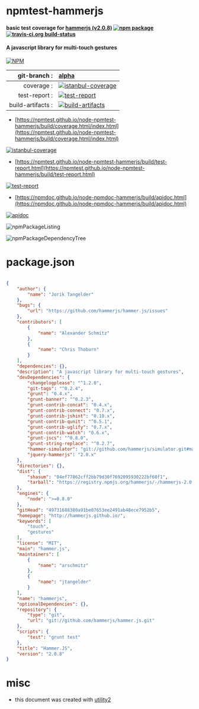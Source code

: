 # npmtest-hammerjs

#### basic test coverage for  [hammerjs (v2.0.8)](http://hammerjs.github.io/)  [![npm package](https://img.shields.io/npm/v/npmtest-hammerjs.svg?style=flat-square)](https://www.npmjs.org/package/npmtest-hammerjs) [![travis-ci.org build-status](https://api.travis-ci.org/npmtest/node-npmtest-hammerjs.svg)](https://travis-ci.org/npmtest/node-npmtest-hammerjs)

#### A javascript library for multi-touch gestures

[![NPM](https://nodei.co/npm/hammerjs.png?downloads=true&downloadRank=true&stars=true)](https://www.npmjs.com/package/hammerjs)

| git-branch : | [alpha](https://github.com/npmtest/node-npmtest-hammerjs/tree/alpha)|
|--:|:--|
| coverage : | [![istanbul-coverage](https://npmtest.github.io/node-npmtest-hammerjs/build/coverage.badge.svg)](https://npmtest.github.io/node-npmtest-hammerjs/build/coverage.html/index.html)|
| test-report : | [![test-report](https://npmtest.github.io/node-npmtest-hammerjs/build/test-report.badge.svg)](https://npmtest.github.io/node-npmtest-hammerjs/build/test-report.html)|
| build-artifacts : | [![build-artifacts](https://npmtest.github.io/node-npmtest-hammerjs/glyphicons_144_folder_open.png)](https://github.com/npmtest/node-npmtest-hammerjs/tree/gh-pages/build)|

- [https://npmtest.github.io/node-npmtest-hammerjs/build/coverage.html/index.html](https://npmtest.github.io/node-npmtest-hammerjs/build/coverage.html/index.html)

[![istanbul-coverage](https://npmtest.github.io/node-npmtest-hammerjs/build/screenCapture.buildCi.browser.%252Ftmp%252Fbuild%252Fcoverage.lib.html.png)](https://npmtest.github.io/node-npmtest-hammerjs/build/coverage.html/index.html)

- [https://npmtest.github.io/node-npmtest-hammerjs/build/test-report.html](https://npmtest.github.io/node-npmtest-hammerjs/build/test-report.html)

[![test-report](https://npmtest.github.io/node-npmtest-hammerjs/build/screenCapture.buildCi.browser.%252Ftmp%252Fbuild%252Ftest-report.html.png)](https://npmtest.github.io/node-npmtest-hammerjs/build/test-report.html)

- [https://npmdoc.github.io/node-npmdoc-hammerjs/build/apidoc.html](https://npmdoc.github.io/node-npmdoc-hammerjs/build/apidoc.html)

[![apidoc](https://npmdoc.github.io/node-npmdoc-hammerjs/build/screenCapture.buildCi.browser.%252Ftmp%252Fbuild%252Fapidoc.html.png)](https://npmdoc.github.io/node-npmdoc-hammerjs/build/apidoc.html)

![npmPackageListing](https://npmtest.github.io/node-npmtest-hammerjs/build/screenCapture.npmPackageListing.svg)

![npmPackageDependencyTree](https://npmtest.github.io/node-npmtest-hammerjs/build/screenCapture.npmPackageDependencyTree.svg)



# package.json

```json

{
    "author": {
        "name": "Jorik Tangelder"
    },
    "bugs": {
        "url": "https://github.com/hammerjs/hammer.js/issues"
    },
    "contributors": [
        {
            "name": "Alexander Schmitz"
        },
        {
            "name": "Chris Thoburn"
        }
    ],
    "dependencies": {},
    "description": "A javascript library for multi-touch gestures",
    "devDependencies": {
        "changelogplease": "^1.2.0",
        "git-tags": "^0.2.4",
        "grunt": "0.4.x",
        "grunt-banner": "^0.2.3",
        "grunt-contrib-concat": "0.4.x",
        "grunt-contrib-connect": "0.7.x",
        "grunt-contrib-jshint": "0.10.x",
        "grunt-contrib-qunit": "^0.5.1",
        "grunt-contrib-uglify": "0.7.x",
        "grunt-contrib-watch": "0.6.x",
        "grunt-jscs": "^0.8.0",
        "grunt-string-replace": "^0.2.7",
        "hammer-simulator": "git://github.com/hammerjs/simulator.git#master",
        "jquery-hammerjs": "2.0.x"
    },
    "directories": {},
    "dist": {
        "shasum": "04ef77862cff2bb79d30f7692095930222bf60f1",
        "tarball": "https://registry.npmjs.org/hammerjs/-/hammerjs-2.0.8.tgz"
    },
    "engines": {
        "node": ">=0.8.0"
    },
    "gitHead": "49731688380a91be07653ee2491ab48ece7952b5",
    "homepage": "http://hammerjs.github.io/",
    "keywords": [
        "touch",
        "gestures"
    ],
    "license": "MIT",
    "main": "hammer.js",
    "maintainers": [
        {
            "name": "arschmitz"
        },
        {
            "name": "jtangelder"
        }
    ],
    "name": "hammerjs",
    "optionalDependencies": {},
    "repository": {
        "type": "git",
        "url": "git://github.com/hammerjs/hammer.js.git"
    },
    "scripts": {
        "test": "grunt test"
    },
    "title": "Hammer.JS",
    "version": "2.0.8"
}
```



# misc
- this document was created with [utility2](https://github.com/kaizhu256/node-utility2)
